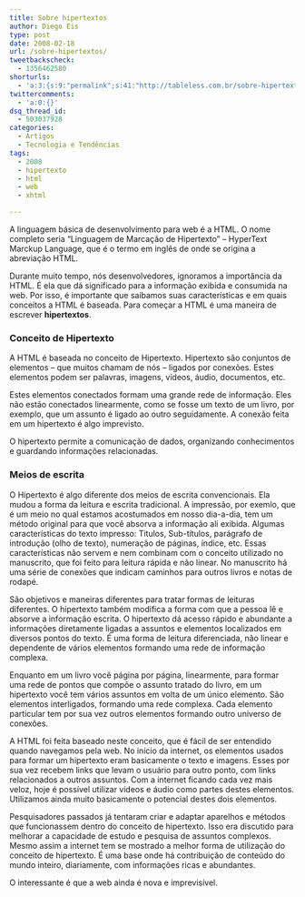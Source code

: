 ```yaml
---
title: Sobre hipertextos
author: Diego Eis
type: post
date: 2008-02-18
url: /sobre-hipertextos/
tweetbackscheck:
  - 1356462580
shorturls:
  - 'a:3:{s:9:"permalink";s:41:"http://tableless.com.br/sobre-hipertextos";s:7:"tinyurl";s:26:"http://tinyurl.com/3g6ygx3";s:4:"isgd";s:19:"http://is.gd/BxqBYJ";}'
twittercomments:
  - 'a:0:{}'
dsq_thread_id:
  - 503037928
categories:
  - Artigos
  - Tecnologia e Tendências
tags:
  - 2008
  - hipertexto
  - html
  - web
  - xhtml

---
```

A linguagem básica de desenvolvimento para web é a HTML. O nome completo seria “Linguagem de Marcação de Hipertexto” &#8211; HyperText Marckup Language, que é o termo em inglês de onde se origina a abreviação HTML.
  
Durante muito tempo, nós desenvolvedores, ignoramos a importância da HTML. É ela que dá significado para a informação exibida e consumida na web. Por isso, é importante que saibamos suas características e em quais conceitos a HTML é baseada. Para começar a HTML é uma maneira de escrever **hipertextos**.<!--more-->

### Conceito de Hipertexto

A HTML é baseada no conceito de Hipertexto. Hipertexto são conjuntos de elementos &#8211; que muitos chamam de nós – ligados por conexões. Estes elementos podem ser palavras, imagens, vídeos, áudio, documentos, etc.
  
Estes elementos conectados formam uma grande rede de informação. Eles não estão conectados linearmente, como se fosse um texto de um livro, por exemplo, que um assunto é ligado ao outro seguidamente. A conexão feita em um hipertexto é algo imprevisto.
  
O hipertexto permite a comunicação de dados, organizando conhecimentos e guardando informações relacionadas.

### Meios de escrita

O Hipertexto é algo diferente dos meios de escrita convencionais. Ela mudou a forma da leitura e escrita tradicional. A impressão, por exemlo, que é um meio no qual estamos acostumados em nosso dia-a-dia, tem um método original para que você absorva a informação ali exibida. Algumas características do texto impresso: Titulos, Sub-títulos, parágrafo de introdução (olho de texto), numeração de páginas, índice, etc. Essas características não servem e nem combinam com o conceito utilizado no manuscrito, que foi feito para leitura rápida e não linear. No manuscrito há uma série de conexões que indicam caminhos para outros livros e notas de rodapé.
  
São objetivos e maneiras diferentes para tratar formas de leituras diferentes. O hipertexto também modifica a forma com que a pessoa lê e absorve a informação escrita. O hipertexto dá acesso rápido e abundante a informações diretamente ligadas a assuntos e elementos localizados em diversos pontos do texto. É uma forma de leitura diferenciada, não linear e dependente de vários elementos formando uma rede de informação complexa.

Enquanto em um livro você página por página, linearmente, para formar uma rede de pontos que compõe o assunto tratado do livro, em um hipertexto você tem vários assuntos em volta de um único elemento. São elementos interligados, formando uma rede complexa. Cada elemento particular tem por sua vez outros elementos formando outro universo de conexões. 

A HTML foi feita baseado neste conceito, que é fácil de ser entendido quando navegamos pela web. No início da internet, os elementos usados para formar um hipertexto eram basicamente o texto e imagens. Esses por sua vez recebem links que levam o usuário para outro ponto, com links relacionados a outros assuntos. Com a internet ficando cada vez mais veloz, hoje é possível utilizar vídeos e áudio como partes destes elementos. Utilizamos ainda muito basicamente o potencial destes dois elementos.
  
Pesquisadores passados já tentaram criar e adaptar aparelhos e métodos que funcionassem dentro do conceito de hipertexto. Isso era discutido para melhorar a capacidade de estudo e pesquisa de assuntos complexos. Mesmo assim a internet tem se mostrado a melhor forma de utilização do conceito de hipertexto. É uma base onde há contribuição de conteúdo do mundo inteiro, diariamente, com informações ricas e abundantes.
  
O interessante é que a web ainda é nova e imprevisível.